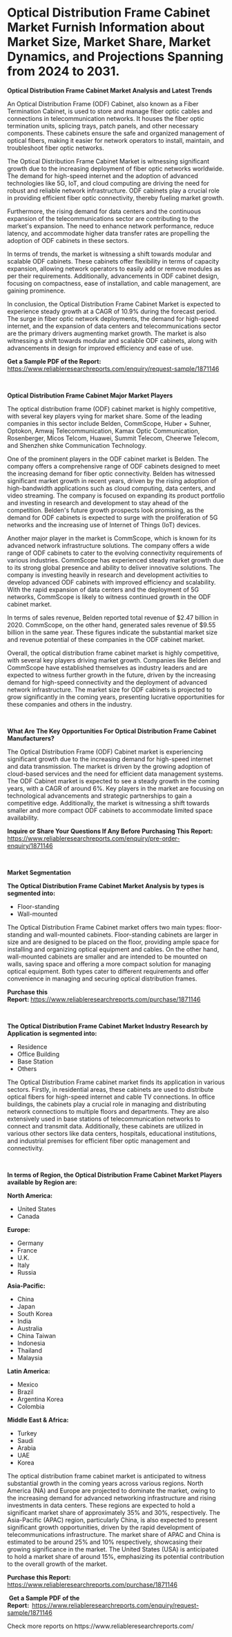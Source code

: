<p><h1>Optical Distribution Frame Cabinet Market Furnish Information about Market Size, Market Share, Market Dynamics, and Projections Spanning from 2024 to 2031.</h1></p><p><strong>Optical Distribution Frame Cabinet Market Analysis and Latest Trends</strong></p>
<p><p>An Optical Distribution Frame (ODF) Cabinet, also known as a Fiber Termination Cabinet, is used to store and manage fiber optic cables and connections in telecommunication networks. It houses the fiber optic termination units, splicing trays, patch panels, and other necessary components. These cabinets ensure the safe and organized management of optical fibers, making it easier for network operators to install, maintain, and troubleshoot fiber optic networks.</p><p>The Optical Distribution Frame Cabinet Market is witnessing significant growth due to the increasing deployment of fiber optic networks worldwide. The demand for high-speed internet and the adoption of advanced technologies like 5G, IoT, and cloud computing are driving the need for robust and reliable network infrastructure. ODF cabinets play a crucial role in providing efficient fiber optic connectivity, thereby fueling market growth.</p><p>Furthermore, the rising demand for data centers and the continuous expansion of the telecommunications sector are contributing to the market's expansion. The need to enhance network performance, reduce latency, and accommodate higher data transfer rates are propelling the adoption of ODF cabinets in these sectors.</p><p>In terms of trends, the market is witnessing a shift towards modular and scalable ODF cabinets. These cabinets offer flexibility in terms of capacity expansion, allowing network operators to easily add or remove modules as per their requirements. Additionally, advancements in ODF cabinet design, focusing on compactness, ease of installation, and cable management, are gaining prominence.</p><p>In conclusion, the Optical Distribution Frame Cabinet Market is expected to experience steady growth at a CAGR of 10.9% during the forecast period. The surge in fiber optic network deployments, the demand for high-speed internet, and the expansion of data centers and telecommunications sector are the primary drivers augmenting market growth. The market is also witnessing a shift towards modular and scalable ODF cabinets, along with advancements in design for improved efficiency and ease of use.</p></p>
<p><strong>Get a Sample PDF of the Report:&nbsp;</strong> <a href="https://www.reliableresearchreports.com/enquiry/request-sample/1871146">https://www.reliableresearchreports.com/enquiry/request-sample/1871146</a></p>
<p>&nbsp;</p>
<p><strong>Optical Distribution Frame Cabinet Major Market Players</strong></p>
<p><p>The optical distribution frame (ODF) cabinet market is highly competitive, with several key players vying for market share. Some of the leading companies in this sector include Belden, CommScope, Huber + Suhner, Optokon, Amwaj Telecommunication, Kamax Optic Communication, Rosenberger, Micos Telcom, Huawei, Summit Telecom, Cheerwe Telecom, and Shenzhen shke Communication Technology.</p><p>One of the prominent players in the ODF cabinet market is Belden. The company offers a comprehensive range of ODF cabinets designed to meet the increasing demand for fiber optic connectivity. Belden has witnessed significant market growth in recent years, driven by the rising adoption of high-bandwidth applications such as cloud computing, data centers, and video streaming. The company is focused on expanding its product portfolio and investing in research and development to stay ahead of the competition. Belden's future growth prospects look promising, as the demand for ODF cabinets is expected to surge with the proliferation of 5G networks and the increasing use of Internet of Things (IoT) devices.</p><p>Another major player in the market is CommScope, which is known for its advanced network infrastructure solutions. The company offers a wide range of ODF cabinets to cater to the evolving connectivity requirements of various industries. CommScope has experienced steady market growth due to its strong global presence and ability to deliver innovative solutions. The company is investing heavily in research and development activities to develop advanced ODF cabinets with improved efficiency and scalability. With the rapid expansion of data centers and the deployment of 5G networks, CommScope is likely to witness continued growth in the ODF cabinet market.</p><p>In terms of sales revenue, Belden reported total revenue of $2.47 billion in 2020. CommScope, on the other hand, generated sales revenue of $9.55 billion in the same year. These figures indicate the substantial market size and revenue potential of these companies in the ODF cabinet market.</p><p>Overall, the optical distribution frame cabinet market is highly competitive, with several key players driving market growth. Companies like Belden and CommScope have established themselves as industry leaders and are expected to witness further growth in the future, driven by the increasing demand for high-speed connectivity and the deployment of advanced network infrastructure. The market size for ODF cabinets is projected to grow significantly in the coming years, presenting lucrative opportunities for these companies and others in the industry.</p></p>
<p>&nbsp;</p>
<p><strong>What Are The Key Opportunities For Optical Distribution Frame Cabinet Manufacturers?</strong></p>
<p><p>The Optical Distribution Frame (ODF) Cabinet market is experiencing significant growth due to the increasing demand for high-speed internet and data transmission. The market is driven by the growing adoption of cloud-based services and the need for efficient data management systems. The ODF Cabinet market is expected to see a steady growth in the coming years, with a CAGR of around 6%. Key players in the market are focusing on technological advancements and strategic partnerships to gain a competitive edge. Additionally, the market is witnessing a shift towards smaller and more compact ODF cabinets to accommodate limited space availability.</p></p>
<p><strong>Inquire or Share Your Questions If Any Before Purchasing This Report:</strong> <a href="https://www.reliableresearchreports.com/enquiry/pre-order-enquiry/1871146">https://www.reliableresearchreports.com/enquiry/pre-order-enquiry/1871146</a></p>
<p>&nbsp;</p>
<p><strong>Market Segmentation</strong></p>
<p><strong>The Optical Distribution Frame Cabinet Market Analysis by types is segmented into:</strong></p>
<p><ul><li>Floor-standing</li><li>Wall-mounted</li></ul></p>
<p><p>The Optical Distribution Frame Cabinet market offers two main types: floor-standing and wall-mounted cabinets. Floor-standing cabinets are larger in size and are designed to be placed on the floor, providing ample space for installing and organizing optical equipment and cables. On the other hand, wall-mounted cabinets are smaller and are intended to be mounted on walls, saving space and offering a more compact solution for managing optical equipment. Both types cater to different requirements and offer convenience in managing and securing optical distribution frames.</p></p>
<p><strong>Purchase this Report:&nbsp;</strong><a href="https://www.reliableresearchreports.com/purchase/1871146">https://www.reliableresearchreports.com/purchase/1871146</a></p>
<p>&nbsp;</p>
<p><strong>The Optical Distribution Frame Cabinet Market Industry Research by Application is segmented into:</strong></p>
<p><ul><li>Residence</li><li>Office Building</li><li>Base Station</li><li>Others</li></ul></p>
<p><p>The Optical Distribution Frame cabinet market finds its application in various sectors. Firstly, in residential areas, these cabinets are used to distribute optical fibers for high-speed internet and cable TV connections. In office buildings, the cabinets play a crucial role in managing and distributing network connections to multiple floors and departments. They are also extensively used in base stations of telecommunication networks to connect and transmit data. Additionally, these cabinets are utilized in various other sectors like data centers, hospitals, educational institutions, and industrial premises for efficient fiber optic management and connectivity.</p></p>
<p>&nbsp;</p>
<p><strong>In terms of Region, the Optical Distribution Frame Cabinet Market Players available by Region are:</strong></p>
<p>
    <p> <strong> North America: </strong>
        <ul>
            <li>United States</li>
            <li>Canada</li>
        </ul>
        </p> 
    <p> <strong> Europe: </strong>
        <ul>
            <li>Germany</li>
            <li>France</li>
            <li>U.K.</li>
            <li>Italy</li>
            <li>Russia</li>
        </ul>
        </p> 
    <p> <strong> Asia-Pacific: </strong>
        <ul>
            <li>China</li>
            <li>Japan</li>
            <li>South Korea</li>
            <li>India</li>
            <li>Australia</li>
            <li>China Taiwan</li>
            <li>Indonesia</li>
            <li>Thailand</li>
            <li>Malaysia</li>
        </ul>
        </p> 
    <p> <strong> Latin America: </strong>
        <ul>
            <li>Mexico</li>
            <li>Brazil</li>
            <li>Argentina Korea</li>
            <li>Colombia</li>
        </ul>
        </p> 
    <p> <strong> Middle East & Africa: </strong>
        <ul>
            <li>Turkey</li>
            <li>Saudi</li>
            <li>Arabia</li>
            <li>UAE</li>
            <li>Korea</li>
        </ul>
    </p>
    </p>
<p><p>The optical distribution frame cabinet market is anticipated to witness substantial growth in the coming years across various regions. North America (NA) and Europe are projected to dominate the market, owing to the increasing demand for advanced networking infrastructure and rising investments in data centers. These regions are expected to hold a significant market share of approximately 35% and 30%, respectively. The Asia-Pacific (APAC) region, particularly China, is also expected to present significant growth opportunities, driven by the rapid development of telecommunications infrastructure. The market share of APAC and China is estimated to be around 25% and 10% respectively, showcasing their growing significance in the market. The United States (USA) is anticipated to hold a market share of around 15%, emphasizing its potential contribution to the overall growth of the market.</p></p>
<p><strong>Purchase this Report: </strong><a href="https://www.reliableresearchreports.com/purchase/1871146">https://www.reliableresearchreports.com/purchase/1871146</a></p>
<p>&nbsp;<strong>Get a Sample PDF of the Report:&nbsp;&nbsp;</strong><a href="https://www.reliableresearchreports.com/enquiry/request-sample/1871146">https://www.reliableresearchreports.com/enquiry/request-sample/1871146</a></p>
<p><strong></strong></p>
<p>Check more reports on https://www.reliableresearchreports.com/</p>